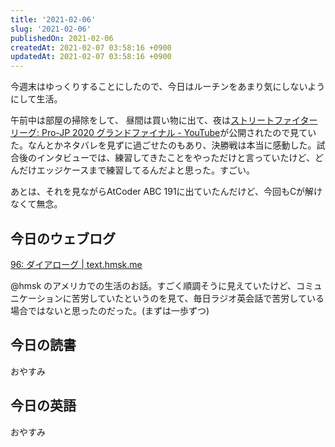 ```yaml
---
title: '2021-02-06'
slug: '2021-02-06'
publishedOn: 2021-02-06
createdAt: 2021-02-07 03:58:16 +0900
updatedAt: 2021-02-07 03:58:16 +0900
---
```

今週末はゆっくりすることにしたので、今日はルーチンをあまり気にしないようにして生活。

午前中は部屋の掃除をして、 昼間は買い物に出て、夜は[ストリートファイターリーグ: Pro-JP 2020 グランドファイナル - YouTube](https://www.youtube.com/watch?v=TQyVg1zMqkY)が公開されたので見ていた。なんとかネタバレを見ずに過ごせたのもあり、決勝戦は本当に感動した。試合後のインタビューでは、練習してきたことをやっただけと言っていたけど、どんだけエッジケースまで練習してるんだよと思った。すごい。

あとは、それを見ながらAtCoder ABC 191に出ていたんだけど、今回もCが解けなくて無念。

## 今日のウェブログ

[96: ダイアローグ | text.hmsk.me](https://text.hmsk.me/entries/2021-01-31/)

@hmsk のアメリカでの生活のお話。すごく順調そうに見えていたけど、コミュニケーションに苦労していたというのを見て、毎日ラジオ英会話で苦労している場合ではないと思ったのだった。(まずは一歩ずつ)

## 今日の読書

おやすみ

## 今日の英語

おやすみ
